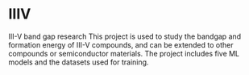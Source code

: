 # IIIV
III-V band gap research
This project is used to study the bandgap and formation energy of III-V compounds, and can be extended to other compounds or semiconductor materials.
The project includes five ML models and the datasets used for training.
